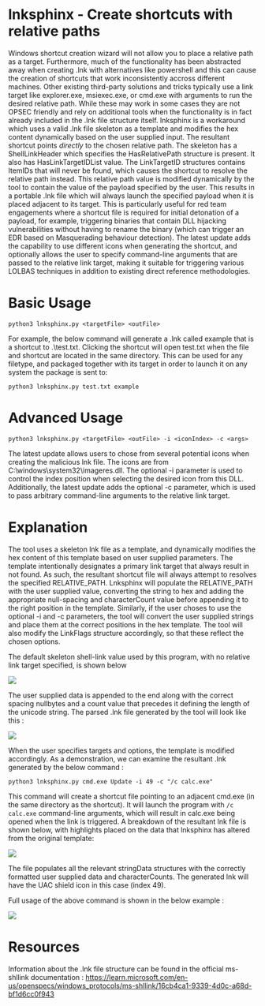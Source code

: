 # lnksphinx - Create shortcuts with relative paths
Windows shortcut creation wizard will not allow you to place a relative path as a target. Furthermore, much of the functionality has been abstracted away when creating .lnk with alternatives like powershell and this can cause the creation of shortcuts that work inconsistently accross different machines. Other existing third-party solutions and tricks typically use a link target like explorer.exe, msiexec.exe, or cmd.exe with arguments to run the desired relative path. While these may work in some cases they are not OPSEC friendly and rely on additional tools when the functionality is in fact already included in the .lnk file structure itself.
lnksphinx is a workaround which uses a valid .lnk file skeleton as a template and modifies the hex content dynamically based on the user supplied input. The resultant shortcut points _directly_ to the chosen relative path. The skeleton has a ShellLinkHeader which specifies the HasRelativePath structure is present. It also has HasLinkTargetIDList value.
The LinkTargetID structures contains ItemIDs that will never be found, which causes the shortcut to resolve the relative path instead. This relative path value is modified dynamically by the tool to contain the value of the payload specified by the user.
This results in a portable .lnk file which will always launch the specified payload when it is placed adjacent to its target. This is particularly useful for red team engagements where a shortcut file is required for initial detonation of a payload, for example, triggering binaries that contain DLL hijacking vulnerabilities without having to rename the binary (which can trigger an EDR based on Masquerading behaviour detection). The latest update adds the capability to use different icons when generating the shortcut, and optionally allows the user to specify command-line arguments that are passed to the relative link target, making it suitable for triggering various LOLBAS techniques in addition to existing direct reference methodologies.

# Basic Usage
```python3 lnksphinx.py <targetFile> <outFile>``` 

For example, the below command will generate a .lnk called example that is a shortcut to .\test.txt. Clicking the shortcut will open test.txt when the file and shortcut are located in the same directory. This can be used for any filetype, and packaged together with its target in order to launch it on any system the package is sent to: 

```python3 lnksphinx.py test.txt example```

# Advanced Usage
```python3 lnksphinx.py <targetFile> <outFile> -i <iconIndex> -c <args>```

The latest update allows users to chose from several potential icons when creating the malicious lnk file. The icons are from C:\windows\system32\imageres.dll. The optional -i parameter is used to control the index position when selecting the desired icon from this DLL.
Additionally, the latest update adds the optional -c parameter, which is used to pass arbitrary command-line arguments to the relative link target.


# Explanation
The tool uses a skeleton lnk file as a template, and dynamically modifies the hex content of this template based on user supplied parameters.
The template intentionally designates a primary link target that always result in not found. As such, the resultant shortcut file will always attempt to resolves the specified RELATIVE_PATH.
Lnksphinx will populate the RELATIVE_PATH with the user supplied <targetFile> value, converting the string to hex and adding the appropriate null-spacing and characterCount value before appending it to the right position in the template.
Similarly, if the user choses to use the optional -i and -c parameters, the tool will convert the user supplied strings and place them at the correct positions in the hex template. The tool will also modify the LinkFlags structure accordingly, so that these reflect the chosen options.

The default skeleton shell-link value used by this program, with no relative link target specified, is shown below

![](https://github.com/PN-Tester/lnksphinx/blob/main/BASIC.PNG) 

The user supplied data is appended to the end along with the correct spacing nullbytes and a count value that precedes it defining the length of the unicode string.
The parsed .lnk file generated by the tool will look like this : 

![](https://github.com/PN-Tester/lnksphinx/blob/main/TEMPLATE.PNG)

When the user specifies targets and options,  the template is modified accordingly. As a demonstration, we can examine the resultant .lnk generated by the below command :

```python3 lnksphinx.py cmd.exe Update -i 49 -c "/c calc.exe"```

This command will create a shortcut file pointing to an adjacent cmd.exe (in the same directory as the shortcut). It will launch the program with ```/c calc.exe``` command-line arguments, which will result in calc.exe being opened when the link is triggered. 
A breakdown of the resultant lnk file is shown below, with highlights placed on the data that lnksphinx has altered from the original template:

![](https://github.com/PN-Tester/lnksphinx/blob/main/annoted.PNG)

The file populates all the relevant stringData structures with the correctly formatted user supplied data and characterCounts. The generated lnk will have the UAC shield icon in this case (index 49).

Full usage of the above command is shown in the below example :

![](https://github.com/PN-Tester/lnksphinx/blob/main/LNKSPHINXDEMO.gif)

# Resources
Information about the .lnk file structure can be found in the official ms-shllink documentation : https://learn.microsoft.com/en-us/openspecs/windows_protocols/ms-shllink/16cb4ca1-9339-4d0c-a68d-bf1d6cc0f943
